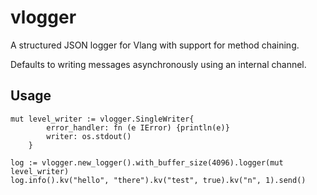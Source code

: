 # vlogger

A structured JSON logger for Vlang with support for method chaining.

Defaults to writing messages asynchronously using an internal channel.

## Usage

```vlang
mut level_writer := vlogger.SingleWriter{
		error_handler: fn (e IError) {println(e)}
		writer: os.stdout()
	}

log := vlogger.new_logger().with_buffer_size(4096).logger(mut level_writer)
log.info().kv("hello", "there").kv("test", true).kv("n", 1).send()
```


